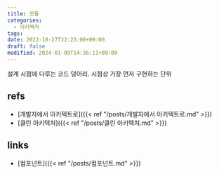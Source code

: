 ```yaml
---
title: 모듈
categories:
  - 아키텍처
tags: 
date: 2022-10-27T22:23:08+09:00
draft: false
modified: 2024-01-09T14:36:11+09:00
---
```

설계 시점에 다루는 코드 덩어리. 시점상 가장 먼저 구현하는 단위


## refs
- [개발자에서 아키텍트로]({{< ref "/posts/개발자에서 아키텍트로.md" >}})
- [클린 아키텍처]({{< ref "/posts/클린 아키텍처.md" >}})


## links
- [컴포넌트]({{< ref "/posts/컴포넌트.md" >}})
